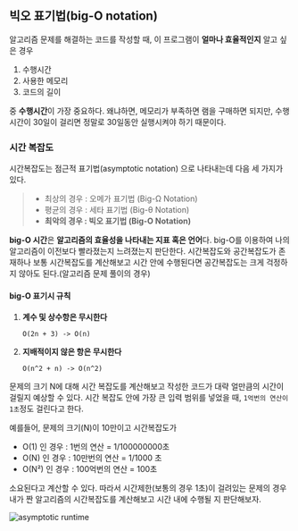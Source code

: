 ﻿## 빅오 표기법(big-O notation)

알고리즘 문제를 해결하는 코드를 작성할 때, 이 프로그램이 **얼마나 효율적인지** 알고 싶은 경우

1. 수행시간
2. 사용한 메모리
3. 코드의 길이

중 **수행시간**이 가장 중요하다.
왜냐하면, 메모리가 부족하면 램을 구매하면 되지만, 수행시간이 30일이 걸리면 정말로 30일동안 실행시켜야 하기 때문이다.


### 시간 복잡도

시간복잡도는 점근적 표기법(asymptotic notation) 으로 나타내는데 다음 세 가지가 있다.

 >- 최상의 경우 : 오메가 표기법 (Big-Ω Notation)
 >- 평균의 경우 : 세타 표기법 (Big-θ Notation)
 >- **최악의 경우 : 빅오 표기법 (Big-O Notation)**

**big-O 시간**은 **알고리즘의 효율성을 나타내는 지표 혹은 언어**다. big-O를 이용하여 나의 알고리즘이 이전보다 빨라졌는지 느려졌는지 판단한다. 시간복잡도와 공간복잡도가 존재하나 보통 시간복잡도를 계산해보고 시간 안에 수행된다면 공간복잡도는 크게 걱정하지 않아도 된다.(알고리즘 문제 풀이의 경우)

#### big-O 표기시 규칙

1. **계수 및 상수항은 무시한다**

	`O(2n + 3) -> O(n) `
	
2. **지배적이지 않은 항은 무시한다**

	`O(n^2 + n) -> O(n^2)`


문제의 크기 N에 대해 시간 복잡도를 계산해보고 작성한 코드가 대략 얼만큼의 시간이 걸릴지 예상할 수 있다.
시간 복잡도 안에 가장 큰 입력 범위를 넣었을 때, `1억번의 연산이 1초`정도 걸린다고 한다.

예를들어, 문제의 크기(N)이 10만이고 시간복잡도가

  - O(1) 인 경우 :  1번의 연산 = 1/100000000초
  - O(N) 인 경우 :  10만번의 연산 = 1/1000 초
  - O(N²) 인 경우 :  100억번의 연산 = 100초 

소요된다고 계산할 수 있다. 따라서 시간제한(보통의 경우 1초)이 걸려있는 문제의 경우 내가 짠 알고리즘의 시간복잡도를 계산해보고 시간 내에 수행될 지 판단해보자.
 

![asymptotic runtime](https://media.vlpt.us/images/realryankim/post/29965e56-046a-4fd6-86ff-6d94c90e96fd/big-o-chart-tutorial-bazar-aymptotic-notations-1.png)

